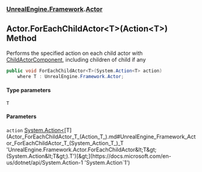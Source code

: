 ### [UnrealEngine.Framework](UnrealEngine_Framework.md 'UnrealEngine.Framework').[Actor](Actor.md 'UnrealEngine.Framework.Actor')
## Actor.ForEachChildActor&lt;T&gt;(Action&lt;T&gt;) Method
Performs the specified action on each child actor with [ChildActorComponent](ChildActorComponent.md 'UnrealEngine.Framework.ChildActorComponent'), including children of child if any  
```csharp
public void ForEachChildActor<T>(System.Action<T> action)
    where T : UnrealEngine.Framework.Actor;
```
#### Type parameters
<a name='UnrealEngine_Framework_Actor_ForEachChildActor_T_(System_Action_T_)_T'></a>
`T`  
  
#### Parameters
<a name='UnrealEngine_Framework_Actor_ForEachChildActor_T_(System_Action_T_)_action'></a>
`action` [System.Action&lt;](https://docs.microsoft.com/en-us/dotnet/api/System.Action-1 'System.Action`1')[T](Actor_ForEachChildActor_T_(Action_T_).md#UnrealEngine_Framework_Actor_ForEachChildActor_T_(System_Action_T_)_T 'UnrealEngine.Framework.Actor.ForEachChildActor&lt;T&gt;(System.Action&lt;T&gt;).T')[&gt;](https://docs.microsoft.com/en-us/dotnet/api/System.Action-1 'System.Action`1')  
  
